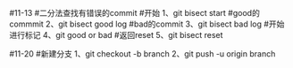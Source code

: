 #11-13
#二分法查找有错误的commit
#开始
1、git bisect  start
#good的commmit
2、git bisect good log
#bad的commit
3、git bisect bad log
#开始进行标记
4、git good or bad
#返回reset
5、git bisect reset


#11-20
#新建分支
1、git checkout -b branch 
2、git push -u origin branch